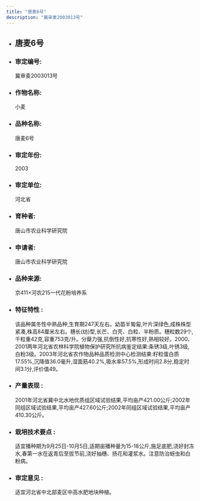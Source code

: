 ```yaml
---
title: "唐麦6号"
description: "冀审麦2003013号"
---
```

* ## 唐麦6号
* ###  审定编号:  
   冀审麦2003013号

*  ### 作物名称:  
   小麦

*   ###  品种名称: 
    唐麦6号

*   ### 审定年份: 
    2003

*   ### 审定单位:  
    河北省

*   ### 育种者:  
    唐山市农业科学研究院

*   ### 申请者:  
    唐山市农业科学研究院

*   ### 品种来源:  
    京411×河农215一代花粉培养系

*   ### 特征特性 : 
    该品种属冬性中熟品种,生育期247天左右。幼苗半匍匐,叶片深绿色,成株株型紧凑,株高84厘米左右。穗长(纺)型,长芒、白壳、白粒、半粉质。穗粒数29个,千粒重42克,容重753克/升。分蘖力强,抗倒性好,抗寒性好,熟相较好。2000、2001两年河北省农林科学院植物保护研究所抗病鉴定结果:条锈3级,叶锈3级,白粉3级。2003年河北省农作物品种品质检测中心检测结果:籽粒蛋白质17.55%,沉降值36.0毫升,湿面筋40.2%,吸水率57.5%,形成时间2.8分,稳定时间3.1分,评价值49。

*   ### 产量表现 : 
    2001年河北省冀中北水地优质组区域试验结果,平均亩产421.00公斤;2002年同组区域试验结果,平均亩产427.60公斤;2002年同组区域试验结果,平均亩产410.30公斤。

*   ### 栽培技术要点 : 
    适宜播种期为9月25日-10月5日,适期亩播种量为15-18公斤,施足底肥,浇好封冻水,春第一水在返青后至拔节前,浇好抽穗、扬花和灌浆水。注意防治蚜虫和白粉病。

*   ### 审定意见 : 
    适宜河北省中北部麦区中高水肥地块种植。
